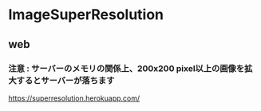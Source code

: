 # ImageSuperResolution

## web
### 注意 : サーバーのメモリの関係上、200x200 pixel以上の画像を拡大するとサーバーが落ちます
https://superresolution.herokuapp.com/
